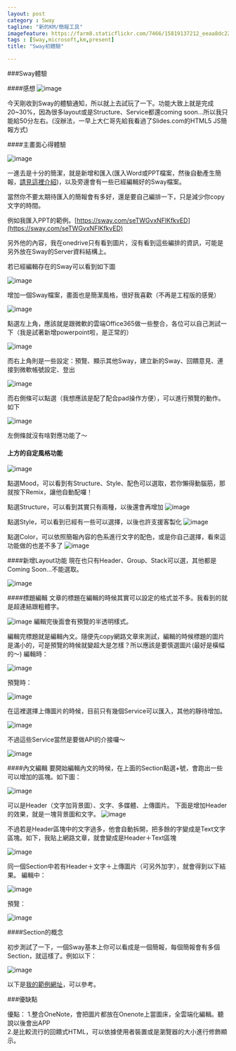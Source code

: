 ```yaml
---
layout: post
category : Sway 
tagline: "新的KM/簡報工具"
imagefeature: https://farm8.staticflickr.com/7466/15819137212_eeaa8dc229_o.png
tags : [Sway,microsoft,km,present]
title: "Sway初體驗"

---
```

###Sway體驗

####感想
![image](https://farm8.staticflickr.com/7524/15818262192_8924b2c17a_o.png)

今天剛收到Sway的體驗通知，所以就上去試玩了一下。功能大致上就是完成20~30%，因為很多layout或是Structure、Service都還coming soon...所以我只能給50分左右。(沒辦法，一早上大仁哥先給我看過了Slides.com的HTML5 JS簡報方式)

####主畫面心得體驗

![image](https://farm8.staticflickr.com/7528/15197275513_68b0faa018_o.png)

一進去是十分的簡潔，就是新增和匯入(匯入Word或PPT檔案，然後自動產生簡報，[請見這裡介紹](https://support.office.com/en-us/article/Getting-Started-with-Sway-2076c468-63f4-4a89-ae5f-424796714a8a))，以及旁邊會有一些已經編輯好的Sway檔案。

當然你不要太期待匯入的簡報會有多好，還是要自己編排一下，只是減少你copy文字的時間。

例如我匯入PPT的範例。[https://sway.com/seTWGvxNFlKfkvED](https://sway.com/seTWGvxNFlKfkvED)

另外他的內容，我在onedrive只有看到圖片，沒有看到這些編排的資訊，可能是另外放在Sway的Server資料結構上。

若已經編輯存在的Sway可以看到如下圖

![image](https://farm9.staticflickr.com/8666/15631863590_18ebea49f5_o.png)

增加一個Sway檔案，畫面也是簡潔風格，很好我喜歡（不再是工程版的感覺）

![image](https://farm6.staticflickr.com/5612/15814849281_493ac56795_o.png)

點選左上角，應該就是跟微軟的雲端Office365做一些整合，各位可以自己測試一下（我是試著新增powerpoint啦，是正常的）

![image](https://farm8.staticflickr.com/7547/15793072486_f74ed2667f_o.png)

而右上角則是一些設定：預覽、顯示其他Sway，建立新的Sway、回饋意見、連接到微軟帳號設定、登出

![image](https://farm8.staticflickr.com/7556/15197322033_5eb767fced_o.png)

而右側條可以點選（我想應該是配了配合pad操作方便），可以進行預覽的動作。如下

![image](https://farm9.staticflickr.com/8594/15816776055_b1bbdaf3a3_o.png)

左側條就沒有啥對應功能了～

#### 上方的自定風格功能
![image](https://farm8.staticflickr.com/7573/15814912231_30882559fc_o.png)

點選Mood，可以看到有Structure、Style、配色可以選取，若你懶得動腦筋，那就按下Remix，讓他自動配囉！

點選Structure，可以看到其實只有兩種，以後還會再增加
![image](https://farm6.staticflickr.com/5611/15817530105_27a69b7e37_o.png)

點選Style，可以看到已經有一些可以選擇，以後也許支援客製化
![image](https://farm8.staticflickr.com/7505/15819092212_2bac6eb3ab_o.png)

點選Color，可以依照簡報內容的色系進行文字的配色，或是你自己選擇，看來這功能做的也差不多了
![image](https://farm8.staticflickr.com/7520/15815653791_e62476fdc8_o.png)


####新增Layout功能
現在也只有Header、Group、Stack可以選，其他都是Coming Soon...不能選取。

![image](https://farm8.staticflickr.com/7560/15631369578_3918131494_o.png)

####標題編輯
文章的標題在編輯的時候其實可以設定的格式並不多。我看到的就是超連結跟粗體字。

![image](https://farm6.staticflickr.com/5608/15793482376_cc7bf6ea3f_o.png)
編輯完後面會有預覽的半透明樣式。

編輯完標題就是編輯內文。隨便先copy網路文章來測試，編輯的時候標題的圖片是滿小的，可是預覽的時候就變超大是怎樣？所以應該是要慎選圖片(最好是橫幅的～)
編輯時：

![image](https://farm8.staticflickr.com/7559/15631997227_9fa0997814_o.png)

預覽時：

![image](https://farm9.staticflickr.com/8627/15817197685_15d8675910_o.png)

在這裡選擇上傳圖片的時候，目前只有幾個Service可以匯入，其他的靜待增加。  

![image](https://farm8.staticflickr.com/7503/15817255745_d946b9df7c_o.png)

不過這些Service當然是要做API的介接囉～

![image](https://farm8.staticflickr.com/7564/15197842393_d8c14e1a9d_o.png)

####內文編輯
要開始編輯內文的時候，在上面的Section點選+號，會跑出一些可以增加的區塊。如下圖：

![image](https://farm6.staticflickr.com/5609/15815344451_d2ffb0116a_o.png)

可以是Header（文字加背景圖）、文字、多媒體、上傳圖片。
下面是增加Header的效果，就是一塊背景圖和文字。
![image](https://farm6.staticflickr.com/5611/15197887463_d056cc4d8f_o.png)

不過若是Header區塊中的文字過多，他會自動拆開，把多餘的字變成是Text文字區塊。如下，我貼上網路文章，就會變成是Header＋Text區塊

![image](https://farm8.staticflickr.com/7491/15793596436_82e08a5a90_o.png)

同一個Section中若有Header＋文字＋上傳圖片（可另外加字），就會得到以下結果。
編輯中：

![image](https://farm8.staticflickr.com/7500/15817409545_1a28f9c6cf_o.png)

預覽：

![image](https://farm6.staticflickr.com/5606/15793729006_818eef21bc_o.png)

####Section的概念

初步測試了一下，一個Sway基本上你可以看成是一個簡報，每個簡報會有多個Section，就這樣了。例如以下：

![image](https://farm9.staticflickr.com/8667/15632147228_87a04b4b5f_o.png)

以下是[我的範例網址](https://sway.com/tnYQO1pu_eK85-Kb)，可以參考。

###優缺點

優點：
1.整合OneNote，會把圖片都放在Onenote上當圖床，全雲端化編輯。聽說以後會出APP  
2.是比較流行的回饋式HTML，可以依據使用者裝置或是瀏覽器的大小進行修飾顯示。